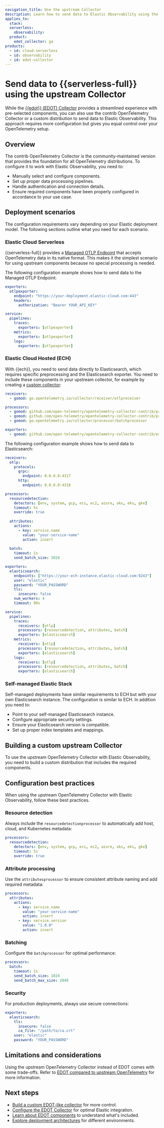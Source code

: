 ```yaml
---
navigation_title: Use the upstream Collector
description: Learn how to send data to Elastic Observability using the upstream OpenTelemetry Collector instead of EDOT.
applies_to:
  stack:
  serverless:
    observability:
  product:
    edot_collector: ga
products:
  - id: cloud-serverless
  - id: observability
  - id: edot-collector
---
```


# Send data to {{serverless-full}} using the upstream Collector

While the [{{edot}} (EDOT) Collector](/reference/index.md) provides a streamlined experience with pre-selected components, you can also use the contrib OpenTelemetry Collector or a custom distribution to send data to Elastic Observability. This approach requires more configuration but gives you equal control over your OpenTelemetry setup.

## Overview

The contrib OpenTelemetry Collector is the community-maintained version that provides the foundation for all OpenTelemetry distributions. To configure it to work with Elastic Observability, you need to:

- Manually select and configure components.
- Set up proper data processing pipelines.
- Handle authentication and connection details.
- Ensure required components have been properly configured in accordance to your use case.

## Deployment scenarios

The configuration requirements vary depending on your Elastic deployment model. The following sections outline what you need for each scenario.

### Elastic Cloud Serverless

{{serverless-full}} provides a [Managed OTLP Endpoint](/reference/motlp.md) that accepts OpenTelemetry data in its native format. This makes it the simplest scenario for using upstream components because no special processing is needed.

The following configuration example shows how to send data to the Managed OTLP Endpoint:

```yaml
exporters:
  otlpexporter:
    endpoint: "https://your-deployment.elastic-cloud.com:443"
    headers:
      authorization: "Bearer YOUR_API_KEY"

service:
  pipelines:
    traces:
      exporters: [otlpexporter]
    metrics:
      exporters: [otlpexporter]
    logs:
      exporters: [otlpexporter]
```

### Elastic Cloud Hosted (ECH)

With {{ech}}, you need to send data directly to Elasticsearch, which requires specific preprocessing and the Elasticsearch exporter. You need to include these components in your upstream collector, for example by creating a [custom collector](/reference/edot-collector/custom-collector.md):

```yaml
receivers:
  - gomod: go.opentelemetry.io/collector/receiver/otlpreceiver

processors:
  - gomod: github.com/open-telemetry/opentelemetry-collector-contrib/processor/resourcedetectionprocessor
  - gomod: github.com/open-telemetry/opentelemetry-collector-contrib/processor/attributesprocessor
  - gomod: go.opentelemetry.io/collector/processor/batchprocessor

exporters:
  - gomod: github.com/open-telemetry/opentelemetry-collector-contrib/exporter/elasticsearchexporter
```

The following configuration example shows how to send data to Elasticsearch:

```yaml
receivers:
  otlp:
    protocols:
      grpc:
        endpoint: 0.0.0.0:4317
      http:
        endpoint: 0.0.0.0:4318

processors:
  resourcedetection:
    detectors: [env, system, gcp, ecs, ec2, azure, aks, eks, gke]
    timeout: 5s
    override: true
  
  attributes:
    actions:
      - key: service.name
        value: "your-service-name"
        action: insert
  
  batch:
    timeout: 1s
    send_batch_size: 1024

exporters:
  elasticsearch:
    endpoints: ["https://your-ech-instance.elastic-cloud.com:9243"]
    user: "elastic"
    password: "YOUR_PASSWORD"
    tls:
      insecure: false
    num_workers: 4
    timeout: 90s

service:
  pipelines:
    traces:
      receivers: [otlp]
      processors: [resourcedetection, attributes, batch]
      exporters: [elasticsearch]
    metrics:
      receivers: [otlp]
      processors: [resourcedetection, attributes, batch]
      exporters: [elasticsearch]
    logs:
      receivers: [otlp]
      processors: [resourcedetection, attributes, batch]
      exporters: [elasticsearch]
```

### Self-managed Elastic Stack

Self-managed deployments have similar requirements to ECH but with your own Elasticsearch instance. The configuration is similar to ECH. In addition you need to:

- Point to your self-managed Elasticsearch instance.
- Configure appropriate security settings.
- Ensure your Elasticsearch version is compatible.
- Set up proper index templates and mappings.

## Building a custom upstream Collector

To use the upstream OpenTelemetry Collector with Elastic Observability, you need to build a custom distribution that includes the required components.

## Configuration best practices

When using the upstream OpenTelemetry Collector with Elastic Observability, follow these best practices.

### Resource detection

Always include the `resourcedetectionprocessor` to automatically add host, cloud, and Kubernetes metadata:

```yaml
processors:
  resourcedetection:
    detectors: [env, system, gcp, ecs, ec2, azure, aks, eks, gke]
    timeout: 5s
    override: true
```

### Attribute processing

Use the `attributesprocessor` to ensure consistent attribute naming and add required metadata:

```yaml
processors:
  attributes:
    actions:
      - key: service.name
        value: "your-service-name"
        action: insert
      - key: service.version
        value: "1.0.0"
        action: insert
```

### Batching

Configure the `batchprocessor` for optimal performance:

```yaml
processors:
  batch:
    timeout: 1s
    send_batch_size: 1024
    send_batch_max_size: 2048
```

### Security

For production deployments, always use secure connections:

```yaml
exporters:
  elasticsearch:
    tls:
      insecure: false
      ca_file: "/path/to/ca.crt"
    user: "elastic"
    password: "YOUR_PASSWORD"
```

## Limitations and considerations

Using the upstream OpenTelemetry Collector instead of EDOT comes with some trade-offs. Refer to [EDOT compared to upstream OpenTelemetry](/reference/compatibility/edot-vs-upstream.md) for more information.

## Next steps

- [Build a custom EDOT-like collector](/reference/edot-collector/custom-collector.md) for more control.
- [Configure the EDOT Collector](/reference/edot-collector/config/index.md) for optimal Elastic integration.
- [Learn about EDOT components](/reference/edot-collector/components.md) to understand what's included.
- [Explore deployment architectures](/reference/architecture/index.md) for different environments.
